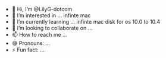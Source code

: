 - 👋 Hi, I’m @LilyG-dotcom
- 👀 I’m interested in ... infinte mac
- 🌱 I’m currently learning ... infinte mac disk for os 10.0 to 10.4
- 💞️ I’m looking to collaborate on ...
- 📫 How to reach me ...
- 😄 Pronouns: ...
- ⚡ Fun fact: ...

<!---
LilyG-dotcom/LilyG-dotcom is a ✨ special ✨ repository because its `README.md` (this file) appears on your GitHub profile.
You can click the Preview link to take a look at your changes.
--->
